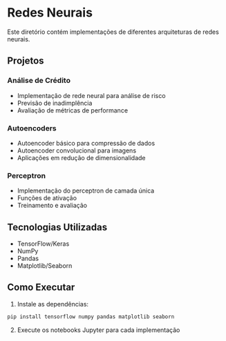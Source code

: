 # Redes Neurais

Este diretório contém implementações de diferentes arquiteturas de redes neurais.

## Projetos

### Análise de Crédito
- Implementação de rede neural para análise de risco
- Previsão de inadimplência
- Avaliação de métricas de performance

### Autoencoders
- Autoencoder básico para compressão de dados
- Autoencoder convolucional para imagens
- Aplicações em redução de dimensionalidade

### Perceptron
- Implementação do perceptron de camada única
- Funções de ativação
- Treinamento e avaliação

## Tecnologias Utilizadas
- TensorFlow/Keras
- NumPy
- Pandas
- Matplotlib/Seaborn

## Como Executar
1. Instale as dependências:
```bash
pip install tensorflow numpy pandas matplotlib seaborn
```

2. Execute os notebooks Jupyter para cada implementação 